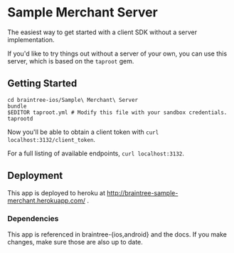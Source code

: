 # Sample Merchant Server

The easiest way to get started with a client SDK without a server implementation.

If you'd like to try things out without a server of your own, you can use this server, which is based on the `taproot` gem.

## Getting Started

```
cd braintree-ios/Sample\ Merchant\ Server
bundle
$EDITOR taproot.yml # Modify this file with your sandbox credentials.
taprootd
```

Now you'll be able to obtain a client token with `curl localhost:3132/client_token`. 

For a full listing of available endpoints, `curl localhost:3132`.

## Deployment

This app is deployed to heroku at http://braintree-sample-merchant.herokuapp.com/ .

### Dependencies

This app is referenced in braintree-{ios,android} and the docs. If you make changes, make sure those are also up to date.
